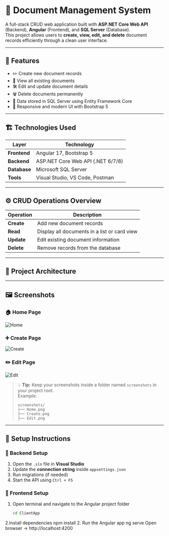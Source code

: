 # 🧩 Document Management System

A full-stack CRUD web application built with **ASP.NET Core Web API** (Backend), **Angular** (Frontend), and **SQL Server** (Database).  
This project allows users to **create, view, edit, and delete** document records efficiently through a clean user interface.

---

## 🚀 Features
- ✏️ Create new document records  
- 📄 View all existing documents  
- 🛠️ Edit and update document details  
- 🗑️ Delete documents permanently  
- 💾 Data stored in SQL Server using Entity Framework Core  
- 💎 Responsive and modern UI with Bootstrap 5  

---

## 🏗️ Technologies Used

| Layer | Technology |
|-------|-------------|
| **Frontend** | Angular 17, Bootstrap 5 |
| **Backend** | ASP.NET Core Web API (.NET 6/7/8) |
| **Database** | Microsoft SQL Server |
| **Tools** | Visual Studio, VS Code, Postman |

---

## ⚙️ CRUD Operations Overview

| Operation | Description |
|------------|-------------|
| **Create** | Add new document records |
| **Read** | Display all documents in a list or card view |
| **Update** | Edit existing document information |
| **Delete** | Remove records from the database |

---

## 🧠 Project Architecture

---

## 🖼️ Screenshots

### 🏠 Home Page
![Home](./screenshots/Home.png)

### ➕ Create Page
![Create](./screenshots/Create.png)

### ✏️ Edit Page
![Edit](./screenshots/Edit.png)

> 💡 **Tip:** Keep your screenshots inside a folder named `screenshots` in your project root.  
> Example:
> ```
> screenshots/
> ├── Home.png
> ├── Create.png
> ├── Edit.png
> ```

---

## 🧰 Setup Instructions

### 🔹 Backend Setup
1. Open the `.sln` file in **Visual Studio**  
2. Update the **connection string** inside `appsettings.json`  
3. Run migrations (if needed)  
4. Start the API using `Ctrl + F5`

### 🔹 Frontend Setup
1. Open terminal and navigate to the Angular project folder  
   ```bash
   cd ClientApp
2.Install dependencies
npm install
2. Run the Angular app
ng serve
Open browser → http://localhost:4200
